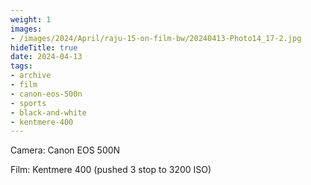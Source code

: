```yaml
---
weight: 1
images:
- /images/2024/April/raju-15-on-film-bw/20240413-Photo14_17-2.jpg
hideTitle: true
date: 2024-04-13
tags:
- archive
- film
- canon-eos-500n
- sports
- black-and-white
- kentmere-400
---
```


Camera: Canon EOS 500N

Film: Kentmere 400 (pushed 3 stop to 3200 ISO)
